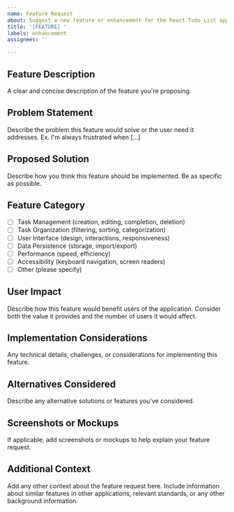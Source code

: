 ```yaml
---
name: Feature Request
about: Suggest a new feature or enhancement for the React Todo List application
title: '[FEATURE] '
labels: enhancement
assignees: ''

---
```


## Feature Description
A clear and concise description of the feature you're proposing.

## Problem Statement
Describe the problem this feature would solve or the user need it addresses. Ex. I'm always frustrated when [...]

## Proposed Solution
Describe how you think this feature should be implemented. Be as specific as possible.

## Feature Category
<!-- Please check the category that best fits your feature request -->
- [ ] Task Management (creation, editing, completion, deletion)
- [ ] Task Organization (filtering, sorting, categorization)
- [ ] User Interface (design, interactions, responsiveness)
- [ ] Data Persistence (storage, import/export)
- [ ] Performance (speed, efficiency)
- [ ] Accessibility (keyboard navigation, screen readers)
- [ ] Other (please specify)

## User Impact
Describe how this feature would benefit users of the application. Consider both the value it provides and the number of users it would affect.

## Implementation Considerations
<!-- Optional: If you have technical knowledge about the application -->
Any technical details, challenges, or considerations for implementing this feature.

## Alternatives Considered
Describe any alternative solutions or features you've considered.

## Screenshots or Mockups
If applicable, add screenshots or mockups to help explain your feature request.

## Additional Context
Add any other context about the feature request here. Include information about similar features in other applications, relevant standards, or any other background information.